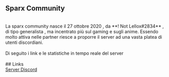 ## Sparx Community
<br>
La sparx community nasce il 27 ottobre 2020 , da **! Not Lellox#2834** , di tipo generalista , ma incentrato più sul gaming e sugli anime. Essendo molto attiva nelle partner riesce a proporre il server ad una vasta platea di utenti discordiani.<br>
<br> Di seguito i link e le statistiche in tempo reale del server <br>
<br>
## Links
<br>
<a href="https://discord.gg/2KDY6sBzhx">Server Discord </a> <br>